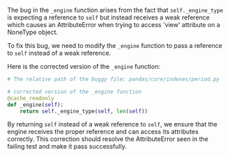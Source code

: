 The bug in the `_engine` function arises from the fact that `self._engine_type` is expecting a reference to `self` but instead receives a weak reference which causes an AttributeError when trying to access 'view' attribute on a NoneType object.

To fix this bug, we need to modify the `_engine` function to pass a reference to `self` instead of a weak reference.

Here is the corrected version of the `_engine` function:

```python
# The relative path of the buggy file: pandas/core/indexes/period.py

# corrected version of the _engine function
@cache_readonly
def _engine(self):
    return self._engine_type(self, len(self))
```

By returning `self` instead of a weak reference to `self`, we ensure that the engine receives the proper reference and can access its attributes correctly. This correction should resolve the AttributeError seen in the failing test and make it pass successfully.